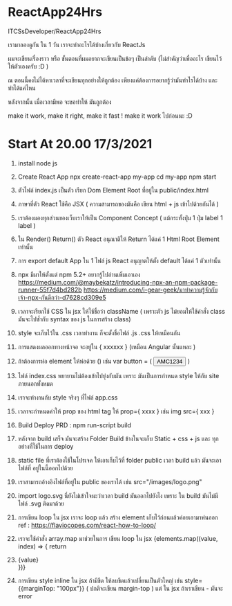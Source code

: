 # ReactApp24Hrs
ITCSsDeveloper/ReactApp24Hrs

เรามาลองดูกัน ใน 1 วัน เราจะทำอะไรได้บ้างเกี่ยวกับ ReactJs 

ผมจะเขียนเรื่องราว หรือ ขั้นตอนที่ผมอยากจะเขียนเป็นข้อๆ เป็นลำดับ (ไม่สำคัญว่าเพื่ออะไร เขียนไว้ให้ตัวเองครับ :D )

ณ ตอนนี้คงไม่ได้หาเวลาที่จะเขียนทุกอย่างให้ถูกต้อง 
เพียงแค่ต้องการอยากรู้ว่ามันทำไรได้บ้าง และ ทำได้แค่ไหน

หลังจากนั้น เมื่อเวลามีพอ จะขอทำให้ มันถูกต้อง

make it work, make it right, make it fast !
make it work ไปก่อนนะ 
:D

# Start At 20.00 17/3/2021


1.  install node js

2.  Create React App
    npx create-react-app my-app
    cd my-app
    npm start

3.  ตัวไฟล์ index.js เป็นตัว เรียก Dom Element Root ที่อยู่ใน public/index.html

4.  ภาษาที่ตัว React ใช้คือ JSX ( ความสามารถของมันคือ เขียน html + js เข้าไปด้วยกันได้ )

5.  เราต้องมองทุกส่วนของเว็บเราให้เป็น Component Concept  ( แม้กระทั้งปุ่ม 1 ปุ่ม label 1 label ) 

6. ใน Render() Return() ตัว React อนุณาติให้ Return ได้แค่ 1 Html Root Element เท่านั้น

7. การ export default App ใน 1 ไฟล์ js React อนุญาตให้ตั้ง default ได้แค่ 1 ตัวเท่านั้น

8. npx มีมาให้ตั้งแต่ npm 5.2+
    อยากรู้ไปอ่านเพิ่มเอาเอง 
    https://medium.com/@maybekatz/introducing-npx-an-npm-package-runner-55f7d4bd282b
    https://medium.com/i-gear-geek/มาทำความรู้จักกับเจ้า-npx-กันดีกว่า-d7628cd309e5

9. เวลาจะเรียกใช้ CSS ใน jsx ให้ใช้ชื่อว่า className ( เพราะตัว js ไม่ยอมให้ใช้คำสั่ง class มันจะไปซ้ำกับ syntax ของ js ในการสร้าง class)

10. style จะเก็บไว้ใน .css เวลาทำงาน ก็จะตั้งชื่อไฟล์ .js .css ให้เหมือนกัน

11. การแสดงผลออกทางหน้าจอ จะอยู่ใน { xxxxxx } (เหมือน Angular นั้นแหละ )


12. ถ้าต้องการห่อ element ให้ห่อด้วย ()  เช่น var button = ( <button>AMC1234</button> )

13. ไฟล์ index.css พยายามไม่ต้องเข้าไปยุ่งกับมัน เพราะ มันเป็นการกำหนด style ให้กับ site ภายนอกทั้งหมด 

14. เราจะทำงานกับ style จริงๆ ที่ไฟล์ app.css 

15. เวลาจะกำหนดค่าให้ prop ของ html tag ให้ prop={ xxxx } เช่น img src={ xxx }

16. Build Deploy PRD : npm run-script build

17. หลังจาก build เสร็จ มันจะสร้าง Folder Build ข้างในจะเก็บ Static + css + js และ ทุกอย่างที่ใช้ในการ deploy

18. static file ที่เราต้องใช้ในโปรเจค ให้เอาเก็บไว้ที่ folder public เวลา build แล้ว มันจะเอาไฟล์ที่ อยู่ในนี้ออกไปด้วย

19. เราสามารถอ้างอิงไฟล์ที่อยู่ใน public ของเราได้ เช่น src="/images/logo.png"

20. import logo.svg นี่ยังไม่เข้าใจนะว่าเวลา build มันออกไปยังไง เพราะ ใน build มันไม่มีไฟล์ .svg ติดมาด้วย

21. การเขียน loop ใน jsx เราจะ loop แล้ว สร้าง element เก็บไว้ก่อนแล้วค่อยเอามาพ่นออก 
    ref : https://flaviocopes.com/react-how-to-loop/

22. เราจะใช้คำสั่ง array.map มาช่วยในการ เขียน loop ใน jsx
    {elements.map((value, index) => {
        return <li key={index}>{value}</li>
      })}

23. การเขียน style inline ใน jsx ถ้ามีขีด ให้ลบขีดแล้วเปลี่ยนเป็นตัวใหญ่ เช่น style={{marginTop: "100px"}} ( ปกติจะเขียน margin-top ) แต่ ใน jsx ถ้าเราเขียน - มันจะ error 


